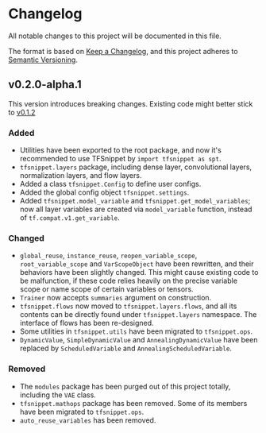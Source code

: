 # Changelog
All notable changes to this project will be documented in this file.

The format is based on [Keep a Changelog](https://keepachangelog.com/en/1.0.0/),
and this project adheres to [Semantic Versioning](https://semver.org/spec/v2.0.0.html).

## v0.2.0-alpha.1
This version introduces breaking changes. Existing code might better stick to [v0.1.2](https://github.com/haowen-xu/tfsnippet/tree/v0.1.2)

### Added
- Utilities have been exported to the root package, and now it's recommended to use TFSnippet by ``import tfsnippet as spt``.
- `tfsnippet.layers` package, including dense layer, convolutional layers, normalization layers, and flow layers.
- Added a class `tfsnippet.Config` to define user configs.
- Added the global config object `tfsnippet.settings`.
- Added `tfsnippet.model_variable` and `tfsnippet.get_model_variables`; now all layer variables are created via `model_variable` function, instead of `tf.compat.v1.get_variable`.

### Changed
- `global_reuse`, `instance_reuse`, `reopen_variable_scope`, `root_variable_scope` and `VarScopeObject` have been rewritten, and their behaviors have been slightly changed.  This might cause existing code to be malfunction, if these code relies heavily on the precise variable scope or name scope of certain variables or tensors.
- `Trainer` now accepts `summaries` argument on construction.
- `tfsnippet.flows` now moved to `tfsnippet.layers.flows`, and all its contents
  can be directly found under `tfsnippet.layers` namespace.  The interface of flows has been re-designed.
- Some utilities in `tfsnippet.utils` have been migrated to `tfsnippet.ops`.
- `DynamicValue`, `SimpleDynamicValue` and `AnnealingDynamicValue` have been replaced by `ScheduledVariable` and `AnnealingScheduledVariable`.

### Removed
- The `modules` package has been purged out of this project totally, including the `VAE` class.
- `tfsnippet.mathops` package has been removed.  Some of its members have been migrated to `tfsnippet.ops`.
- `auto_reuse_variables` has been removed.
